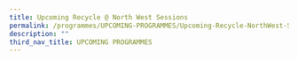 ```yaml
---
title: Upcoming Recycle @ North West Sessions
permalink: /programmes/UPCOMING-PROGRAMMES/Upcoming-Recycle-NorthWest-Sessions
description: ""
third_nav_title: UPCOMING PROGRAMMES
---
```

